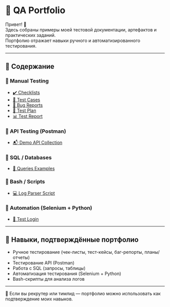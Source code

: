 # 🧩 QA Portfolio

Привет! 👋  
Здесь собраны примеры моей тестовой документации, артефактов и практических заданий.  
Портфолио отражает навыки ручного и автоматизированного тестирования.

---

## 📂 Содержание

### 🔹 Manual Testing
- [✔️ Checklists](https://github.com/GooseGeneral/QA-Portfolio-SB/blob/main/QA%20portfolio/Manual-Testing/Checklists/login_form_checklist.csv)  
- [🧪 Test Cases](https://github.com/GooseGeneral/QA-Portfolio-SB/blob/main/QA%20portfolio/Manual-Testing/Test-Cases/registration_test_case.csv)  
- [🐞 Bug Reports](https://github.com/GooseGeneral/QA-Portfolio-SB/blob/main/QA%20portfolio/Manual-Testing/Bug-Reports/bug_report_example.pdf)  
- [📑 Test Plan](https://github.com/GooseGeneral/QA-Portfolio-SB/blob/main/QA%20portfolio/Manual-Testing/Test-Plan/test_plan_demo_app.docx)  
- [📊 Test Report](https://github.com/GooseGeneral/QA-Portfolio-SB/blob/main/QA%20portfolio/Manual-Testing/Test-Report/test_report_demo_app.pdf)  

### 🔹 API Testing (Postman)
- [📬 Demo API Collection](https://github.com/GooseGeneral/QA-Portfolio-SB/blob/main/QA%20portfolio/Postman-Collections/DemoAPI.postman_collection.json)  

### 🔹 SQL / Databases
- [💾 Queries Examples](https://github.com/GooseGeneral/QA-Portfolio-SB/blob/main/QA%20portfolio/SQL/queries_examples.sql)  

### 🔹 Bash / Scripts
- [💻 Log Parser Script](https://github.com/GooseGeneral/QA-Portfolio-SB/blob/main/QA%20portfolio/Bash-Scripts/log_parser.sh)  

### 🔹 Automation (Selenium + Python)
- [🤖 Test Login](https://github.com/GooseGeneral/QA-Portfolio-SB/blob/main/QA%20portfolio/Automation/selenium_py_tests/test_login.py)  

---

## 🎯 Навыки, подтверждённые портфолио
- Ручное тестирование (чек-листы, тест-кейсы, баг-репорты, планы/отчеты)  
- Тестирование API (Postman)  
- Работа с SQL (запросы, таблицы)  
- Автоматизация тестирования (Selenium + Python)  
- Bash-скрипты для анализа логов  

---

📌 Если вы рекрутер или тимлид — портфолио можно использовать как подтверждение моих навыков.
